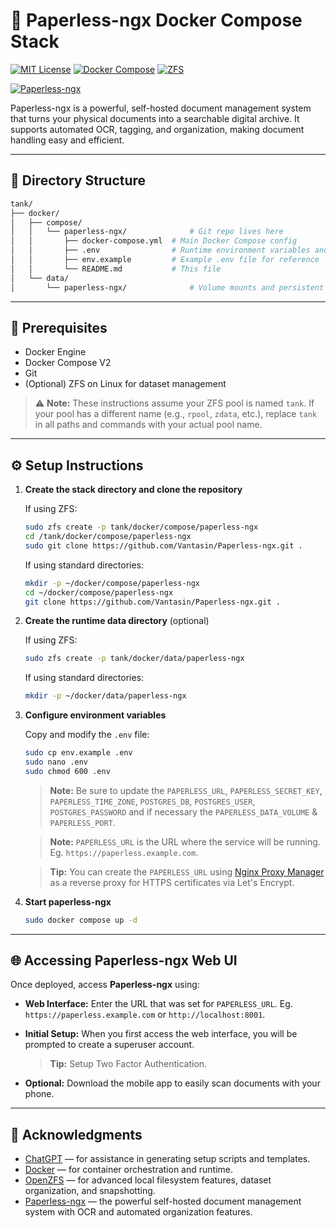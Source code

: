 # 📘 Paperless-ngx Docker Compose Stack

[![MIT License](https://img.shields.io/github/license/Vantasin/paperless-ngx?style=flat-square)](LICENSE)
[![Docker Compose](https://img.shields.io/badge/Docker-Compose-blue?logo=docker)](https://www.docker.com/)
[![ZFS](https://img.shields.io/badge/ZFS-OpenZFS-blue?style=flat-square)](https://openzfs.org/)

[![Paperless-ngx](https://img.shields.io/badge/Paperless--ngx-Document%20Management-blue?logo=read-the-docs&style=flat-square)](https://docs.paperless-ngx.com)

Paperless-ngx is a powerful, self-hosted document management system that turns your physical documents into a searchable digital archive. It supports automated OCR, tagging, and organization, making document handling easy and efficient.

---

## 📁 Directory Structure

```bash
tank/
├── docker/
│   ├── compose/
│   │   └── paperless-ngx/              # Git repo lives here
│   │       ├── docker-compose.yml  # Main Docker Compose config
│   │       ├── .env                # Runtime environment variables and secrets (gitignored!)
│   │       ├── env.example         # Example .env file for reference
│   │       └── README.md           # This file
│   └── data/
│       └── paperless-ngx/              # Volume mounts and persistent data
```

---

## 🧰 Prerequisites

* Docker Engine
* Docker Compose V2
* Git
* (Optional) ZFS on Linux for dataset management

> ⚠️ **Note:** These instructions assume your ZFS pool is named `tank`. If your pool has a different name (e.g., `rpool`, `zdata`, etc.), replace `tank` in all paths and commands with your actual pool name.

---

## ⚙️ Setup Instructions

1. **Create the stack directory and clone the repository**

   If using ZFS:
   ```bash
   sudo zfs create -p tank/docker/compose/paperless-ngx
   cd /tank/docker/compose/paperless-ngx
   sudo git clone https://github.com/Vantasin/Paperless-ngx.git .
   ```

   If using standard directories:
   ```bash
   mkdir -p ~/docker/compose/paperless-ngx
   cd ~/docker/compose/paperless-ngx
   git clone https://github.com/Vantasin/Paperless-ngx.git .
   ```

2. **Create the runtime data directory** (optional)

   If using ZFS:
   ```bash
   sudo zfs create -p tank/docker/data/paperless-ngx
   ```

   If using standard directories:
   ```bash
   mkdir -p ~/docker/data/paperless-ngx
   ```

3. **Configure environment variables**

   Copy and modify the `.env` file:

   ```bash
   sudo cp env.example .env
   sudo nano .env
   sudo chmod 600 .env
   ```

   > **Note:** Be sure to update the `PAPERLESS_URL`, `PAPERLESS_SECRET_KEY`, `PAPERLESS_TIME_ZONE`, `POSTGRES_DB`, `POSTGRES_USER`, `POSTGRES_PASSWORD` and if necessary the `PAPERLESS_DATA_VOLUME` & `PAPERLESS_PORT`.

   > **Note:** `PAPERLESS_URL` is the URL where the service will be running. Eg. `https://paperless.example.com`.
   
   > **Tip:** You can create the `PAPERLESS_URL` using [Nginx Proxy Manager](https://github.com/Vantasin/Nginx-Proxy-Manager.git) as a reverse proxy for HTTPS certificates via Let's Encrypt.
   
4. **Start paperless-ngx**

   ```bash
   sudo docker compose up -d
   ```

---

## 🌐 Accessing Paperless-ngx Web UI

Once deployed, access **Paperless-ngx** using:

- **Web Interface:** Enter the URL that was set for `PAPERLESS_URL`. Eg. `https://paperless.example.com` or `http://localhost:8001`.

- **Initial Setup:** When you first access the web interface, you will be prompted to create a superuser account.

  > **Tip:** Setup Two Factor Authentication.

- **Optional:** Download the mobile app to easily scan documents with your phone.

---

## 🙏 Acknowledgments

- [ChatGPT](https://openai.com/chatgpt) — for assistance in generating setup scripts and templates.
- [Docker](https://www.docker.com/) — for container orchestration and runtime.
- [OpenZFS](https://openzfs.org/) — for advanced local filesystem features, dataset organization, and snapshotting.
- [Paperless-ngx](https://github.com/paperless-ngx/paperless-ngx) — the powerful self-hosted document management system with OCR and automated organization features.